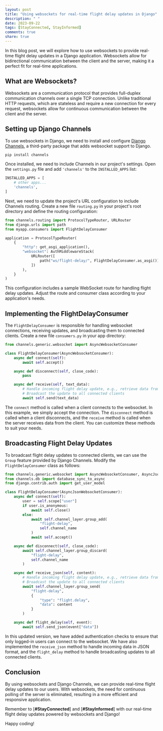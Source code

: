 ```yaml
---
layout: post
title: "Using websockets for real-time flight delay updates in Django"
description: " "
date: 2023-09-22
tags: [StayConnected, StayInformed]
comments: true
share: true
---
```


In this blog post, we will explore how to use websockets to provide real-time flight delay updates in a Django application. Websockets allow for bidirectional communication between the client and the server, making it a perfect fit for real-time applications.

## What are Websockets?

Websockets are a communication protocol that provides full-duplex communication channels over a single TCP connection. Unlike traditional HTTP requests, which are stateless and require a new connection for every request, websockets allow for continuous communication between the client and the server.

## Setting up Django Channels

To use websockets in Django, we need to install and configure [Django Channels](https://channels.readthedocs.io/en/stable/), a third-party package that adds websocket support to Django.

```python
pip install channels
```

Once installed, we need to include Channels in our project's settings. Open the `settings.py` file and add `'channels'` to the `INSTALLED_APPS` list:

```python
INSTALLED_APPS = [
    # other apps...
    'channels',
]
```

Next, we need to update the project's URL configuration to include Channels routing. Create a new file `routing.py` in your project's root directory and define the routing configuration:

```python
from channels.routing import ProtocolTypeRouter, URLRouter
from django.urls import path
from myapp.consumers import FlightDelayConsumer

application = ProtocolTypeRouter(
    {
        "http": get_asgi_application(),
        "websocket": AuthMiddlewareStack(
            URLRouter([
                path("ws/flight-delay/", FlightDelayConsumer.as_asgi()),
            ])
        ),
    }
)
```

This configuration includes a sample WebSocket route for handling flight delay updates. Adjust the route and consumer class according to your application's needs.

## Implementing the FlightDelayConsumer

The `FlightDelayConsumer` is responsible for handling websocket connections, receiving updates, and broadcasting them to connected clients. Create a new file `consumers.py` in your app directory:

```python
from channels.generic.websocket import AsyncWebsocketConsumer

class FlightDelayConsumer(AsyncWebsocketConsumer):
    async def connect(self):
        await self.accept()

    async def disconnect(self, close_code):
        pass

    async def receive(self, text_data):
        # Handle incoming flight delay update, e.g., retrieve data from API
        # Broadcast the update to all connected clients
        await self.send(text_data)
```

The `connect` method is called when a client connects to the websocket. In this example, we simply accept the connection. The `disconnect` method is called when a client disconnects, and the `receive` method is called when the server receives data from the client. You can customize these methods to suit your needs.

## Broadcasting Flight Delay Updates

To broadcast flight delay updates to connected clients, we can use the `Group` feature provided by Django Channels. Modify the `FlightDelayConsumer` class as follows:

```python
from channels.generic.websocket import AsyncWebsocketConsumer, AsyncJsonWebsocketConsumer
from channels.db import database_sync_to_async
from django.contrib.auth import get_user_model

class FlightDelayConsumer(AsyncJsonWebsocketConsumer):
    async def connect(self):
        user = self.scope["user"]
        if user.is_anonymous:
            await self.close()
        else:
            await self.channel_layer.group_add(
                "flight-delay",
                self.channel_name
            )
            await self.accept()

    async def disconnect(self, close_code):
        await self.channel_layer.group_discard(
            "flight-delay",
            self.channel_name
        )

    async def receive_json(self, content):
        # Handle incoming flight delay update, e.g., retrieve data from API
        # Broadcast the update to all connected clients
        await self.channel_layer.group_send(
            "flight-delay",
            {
                "type": "flight.delay",
                "data": content
            }
        )

    async def flight_delay(self, event):
        await self.send_json(event["data"])
```

In this updated version, we have added authentication checks to ensure that only logged-in users can connect to the websocket. We have also implemented the `receive_json` method to handle incoming data in JSON format, and the `flight_delay` method to handle broadcasting updates to all connected clients.

## Conclusion

By using websockets and Django Channels, we can provide real-time flight delay updates to our users. With websockets, the need for continuous polling of the server is eliminated, resulting in a more efficient and responsive application.

Remember to [**#StayConnected**] and [**#StayInformed**] with our real-time flight delay updates powered by websockets and Django!

Happy coding!